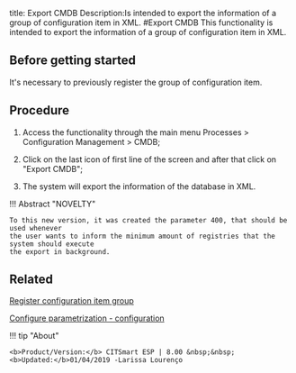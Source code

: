 title: Export CMDB
Description:Is intended to export the information of a group of configuration item in XML.
#Export CMDB
This functionality is intended to export the information of a group of configuration item in XML.

Before getting started
--------------------------

It's necessary to previously register the group of configuration item.

Procedure
-------------

1.  Access the functionality through the main menu Processes \> Configuration
    Management \> CMDB;

2.  Click on the last icon of first line of the screen and after that click on
    "Export CMDB";

3.  The system will export the information of the database in XML.

!!! Abstract "NOVELTY"

    To this new version, it was created the parameter 400, that should be used whenever
    the user wants to inform the minimum amount of registries that the system should execute
    the export in background.

Related
-----------

[Register configuration item group](/en-us/citsmart-esp-8/processes/configuration/configuration/register-configuration-item-group.html)

[Configure parametrization - configuration](/en-us/citsmart-esp-8/platform-administration/parameters-list/configure-parametrization-configuration.html)

!!! tip "About"

    <b>Product/Version:</b> CITSmart ESP | 8.00 &nbsp;&nbsp;
    <b>Updated:</b>01/04/2019 -Larissa Lourenço

